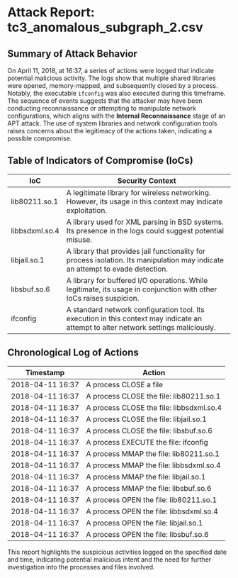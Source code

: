 # Attack Report: tc3_anomalous_subgraph_2.csv

## Summary of Attack Behavior

On April 11, 2018, at 16:37, a series of actions were logged that indicate potential malicious activity. The logs show that multiple shared libraries were opened, memory-mapped, and subsequently closed by a process. Notably, the executable `ifconfig` was also executed during this timeframe. The sequence of events suggests that the attacker may have been conducting reconnaissance or attempting to manipulate network configurations, which aligns with the **Internal Reconnaissance** stage of an APT attack. The use of system libraries and network configuration tools raises concerns about the legitimacy of the actions taken, indicating a possible compromise.

## Table of Indicators of Compromise (IoCs)

| IoC                  | Security Context                                                                                     |
|----------------------|------------------------------------------------------------------------------------------------------|
| lib80211.so.1       | A legitimate library for wireless networking. However, its usage in this context may indicate exploitation. |
| libbsdxml.so.4      | A library used for XML parsing in BSD systems. Its presence in the logs could suggest potential misuse. |
| libjail.so.1        | A library that provides jail functionality for process isolation. Its manipulation may indicate an attempt to evade detection. |
| libsbuf.so.6        | A library for buffered I/O operations. While legitimate, its usage in conjunction with other IoCs raises suspicion. |
| ifconfig             | A standard network configuration tool. Its execution in this context may indicate an attempt to alter network settings maliciously. |

## Chronological Log of Actions

| Timestamp           | Action                                           |
|---------------------|--------------------------------------------------|
| 2018-04-11 16:37    | A process CLOSE a file                          |
| 2018-04-11 16:37    | A process CLOSE the file: lib80211.so.1       |
| 2018-04-11 16:37    | A process CLOSE the file: libbsdxml.so.4      |
| 2018-04-11 16:37    | A process CLOSE the file: libjail.so.1        |
| 2018-04-11 16:37    | A process CLOSE the file: libsbuf.so.6        |
| 2018-04-11 16:37    | A process EXECUTE the file: ifconfig           |
| 2018-04-11 16:37    | A process MMAP the file: lib80211.so.1        |
| 2018-04-11 16:37    | A process MMAP the file: libbsdxml.so.4       |
| 2018-04-11 16:37    | A process MMAP the file: libjail.so.1         |
| 2018-04-11 16:37    | A process MMAP the file: libsbuf.so.6         |
| 2018-04-11 16:37    | A process OPEN the file: lib80211.so.1        |
| 2018-04-11 16:37    | A process OPEN the file: libbsdxml.so.4       |
| 2018-04-11 16:37    | A process OPEN the file: libjail.so.1         |
| 2018-04-11 16:37    | A process OPEN the file: libsbuf.so.6         |

This report highlights the suspicious activities logged on the specified date and time, indicating potential malicious intent and the need for further investigation into the processes and files involved.